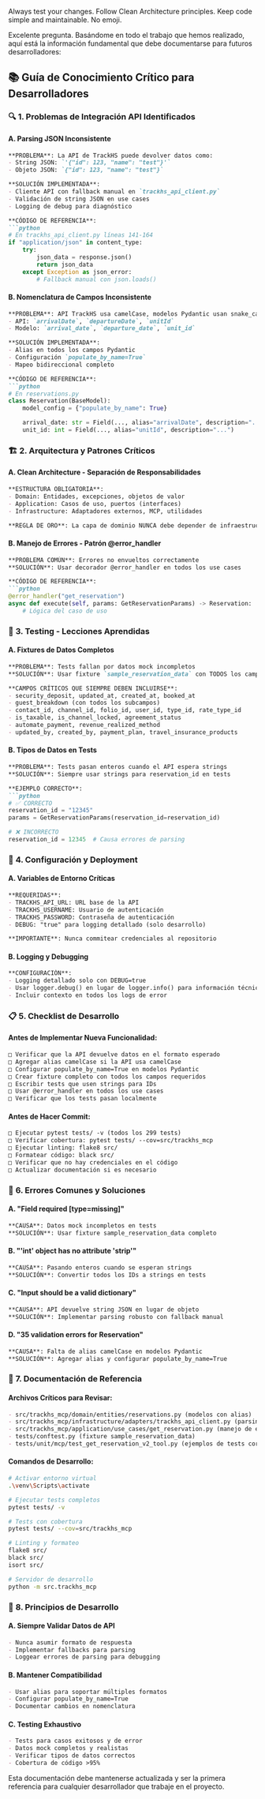 Always test your changes.
Follow Clean Architecture principles.
Keep code simple and maintainable.
No emoji.



Excelente pregunta. Basándome en todo el trabajo que hemos realizado, aquí está la información fundamental que debe documentarse para futuros desarrolladores:

## 📚 **Guía de Conocimiento Crítico para Desarrolladores**

### 🔍 **1. Problemas de Integración API Identificados**

#### **A. Parsing JSON Inconsistente**
```markdown
**PROBLEMA**: La API de TrackHS puede devolver datos como:
- String JSON: `'{"id": 123, "name": "test"}'`
- Objeto JSON: `{"id": 123, "name": "test"}`

**SOLUCIÓN IMPLEMENTADA**:
- Cliente API con fallback manual en `trackhs_api_client.py`
- Validación de string JSON en use cases
- Logging de debug para diagnóstico

**CÓDIGO DE REFERENCIA**:
```python
# En trackhs_api_client.py líneas 141-164
if "application/json" in content_type:
    try:
        json_data = response.json()
        return json_data
    except Exception as json_error:
        # Fallback manual con json.loads()
```

#### **B. Nomenclatura de Campos Inconsistente**
```markdown
**PROBLEMA**: API TrackHS usa camelCase, modelos Pydantic usan snake_case
- API: `arrivalDate`, `departureDate`, `unitId`
- Modelo: `arrival_date`, `departure_date`, `unit_id`

**SOLUCIÓN IMPLEMENTADA**:
- Alias en todos los campos Pydantic
- Configuración `populate_by_name=True`
- Mapeo bidireccional completo

**CÓDIGO DE REFERENCIA**:
```python
# En reservations.py
class Reservation(BaseModel):
    model_config = {"populate_by_name": True}

    arrival_date: str = Field(..., alias="arrivalDate", description="...")
    unit_id: int = Field(..., alias="unitId", description="...")
```

### 🏗️ **2. Arquitectura y Patrones Críticos**

#### **A. Clean Architecture - Separación de Responsabilidades**
```markdown
**ESTRUCTURA OBLIGATORIA**:
- Domain: Entidades, excepciones, objetos de valor
- Application: Casos de uso, puertos (interfaces)
- Infrastructure: Adaptadores externos, MCP, utilidades

**REGLA DE ORO**: La capa de dominio NUNCA debe depender de infraestructura
```

#### **B. Manejo de Errores - Patrón @error_handler**
```markdown
**PROBLEMA COMÚN**: Errores no envueltos correctamente
**SOLUCIÓN**: Usar decorador @error_handler en todos los use cases

**CÓDIGO DE REFERENCIA**:
```python
@error_handler("get_reservation")
async def execute(self, params: GetReservationParams) -> Reservation:
    # Lógica del caso de uso
```

### 🧪 **3. Testing - Lecciones Aprendidas**

#### **A. Fixtures de Datos Completos**
```markdown
**PROBLEMA**: Tests fallan por datos mock incompletos
**SOLUCIÓN**: Usar fixture `sample_reservation_data` con TODOS los campos requeridos

**CAMPOS CRÍTICOS QUE SIEMPRE DEBEN INCLUIRSE**:
- security_deposit, updated_at, created_at, booked_at
- guest_breakdown (con todos los subcampos)
- contact_id, channel_id, folio_id, user_id, type_id, rate_type_id
- is_taxable, is_channel_locked, agreement_status
- automate_payment, revenue_realized_method
- updated_by, created_by, payment_plan, travel_insurance_products
```

#### **B. Tipos de Datos en Tests**
```markdown
**PROBLEMA**: Tests pasan enteros cuando el API espera strings
**SOLUCIÓN**: Siempre usar strings para reservation_id en tests

**EJEMPLO CORRECTO**:
```python
# ✅ CORRECTO
reservation_id = "12345"
params = GetReservationParams(reservation_id=reservation_id)

# ❌ INCORRECTO
reservation_id = 12345  # Causa errores de parsing
```

### 🔧 **4. Configuración y Deployment**

#### **A. Variables de Entorno Críticas**
```markdown
**REQUERIDAS**:
- TRACKHS_API_URL: URL base de la API
- TRACKHS_USERNAME: Usuario de autenticación
- TRACKHS_PASSWORD: Contraseña de autenticación
- DEBUG: "true" para logging detallado (solo desarrollo)

**IMPORTANTE**: Nunca commitear credenciales al repositorio
```

#### **B. Logging y Debugging**
```markdown
**CONFIGURACIÓN**:
- Logging detallado solo con DEBUG=true
- Usar logger.debug() en lugar de logger.info() para información técnica
- Incluir contexto en todos los logs de error
```

### 📋 **5. Checklist de Desarrollo**

#### **Antes de Implementar Nueva Funcionalidad:**
```markdown
□ Verificar que la API devuelve datos en el formato esperado
□ Agregar alias camelCase si la API usa camelCase
□ Configurar populate_by_name=True en modelos Pydantic
□ Crear fixture completo con todos los campos requeridos
□ Escribir tests que usen strings para IDs
□ Usar @error_handler en todos los use cases
□ Verificar que los tests pasan localmente
```

#### **Antes de Hacer Commit:**
```markdown
□ Ejecutar pytest tests/ -v (todos los 299 tests)
□ Verificar cobertura: pytest tests/ --cov=src/trackhs_mcp
□ Ejecutar linting: flake8 src/
□ Formatear código: black src/
□ Verificar que no hay credenciales en el código
□ Actualizar documentación si es necesario
```

### 🚨 **6. Errores Comunes y Soluciones**

#### **A. "Field required [type=missing]"**
```markdown
**CAUSA**: Datos mock incompletos en tests
**SOLUCIÓN**: Usar fixture sample_reservation_data completo
```

#### **B. "'int' object has no attribute 'strip'"**
```markdown
**CAUSA**: Pasando enteros cuando se esperan strings
**SOLUCIÓN**: Convertir todos los IDs a strings en tests
```

#### **C. "Input should be a valid dictionary"**
```markdown
**CAUSA**: API devuelve string JSON en lugar de objeto
**SOLUCIÓN**: Implementar parsing robusto con fallback manual
```

#### **D. "35 validation errors for Reservation"**
```markdown
**CAUSA**: Falta de alias camelCase en modelos Pydantic
**SOLUCIÓN**: Agregar alias y configurar populate_by_name=True
```

### 📖 **7. Documentación de Referencia**

#### **Archivos Críticos para Revisar:**
```markdown
- src/trackhs_mcp/domain/entities/reservations.py (modelos con alias)
- src/trackhs_mcp/infrastructure/adapters/trackhs_api_client.py (parsing robusto)
- src/trackhs_mcp/application/use_cases/get_reservation.py (manejo de errores)
- tests/conftest.py (fixture sample_reservation_data)
- tests/unit/mcp/test_get_reservation_v2_tool.py (ejemplos de tests correctos)
```

#### **Comandos de Desarrollo:**
```bash
# Activar entorno virtual
.\venv\Scripts\activate

# Ejecutar tests completos
pytest tests/ -v

# Tests con cobertura
pytest tests/ --cov=src/trackhs_mcp

# Linting y formateo
flake8 src/
black src/
isort src/

# Servidor de desarrollo
python -m src.trackhs_mcp
```

### 🎯 **8. Principios de Desarrollo**

#### **A. Siempre Validar Datos de API**
```markdown
- Nunca asumir formato de respuesta
- Implementar fallbacks para parsing
- Loggear errores de parsing para debugging
```

#### **B. Mantener Compatibilidad**
```markdown
- Usar alias para soportar múltiples formatos
- Configurar populate_by_name=True
- Documentar cambios en nomenclatura
```

#### **C. Testing Exhaustivo**
```markdown
- Tests para casos exitosos y de error
- Datos mock completos y realistas
- Verificar tipos de datos correctos
- Cobertura de código >95%
```

Esta documentación debe mantenerse actualizada y ser la primera referencia para cualquier desarrollador que trabaje en el proyecto.
